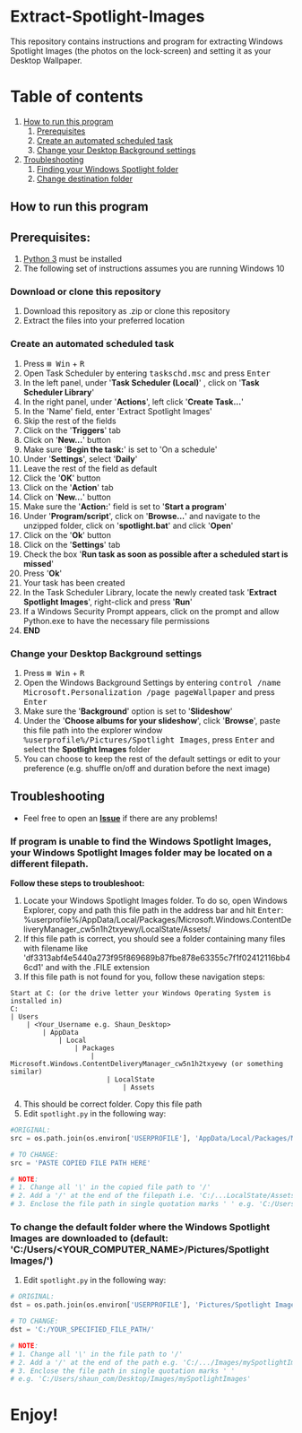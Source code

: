 # Extract-Spotlight-Images
This repository contains instructions and program for extracting Windows Spotlight Images (the photos on the lock-screen) and setting it as your Desktop Wallpaper.

# Table of contents
1. [How to run this program](#how_to)
    1. [Prerequisites](#prerequisites) 
    1. [Create an automated scheduled task](#scheduled_task)
    1. [Change your Desktop Background settings](#change_desktop_bg)
2. [Troubleshooting](#troubleshooting)
    1. [Finding your Windows Spotlight folder](#find_spotlight_folder)
    1. [Change destination folder](#change_destination_folder)

## How to run this program <a name="how-to"></a>

## Prerequisites: <a name="prerequisites"></a>
1. [Python 3](https://www.python.org/downloads/) must be installed
1. The following set of instructions assumes you are running Windows 10

### Download or clone this repository 
1. Download this repository as .zip or clone this repository
1. Extract the files into your preferred location

### Create an automated scheduled task <a name="scheduled_task"></a>
1. Press <kbd>⊞ Win</kbd> + <kbd>R</kbd>
1. Open Task Scheduler by entering <kbd>taskschd.msc</kbd> and press <kbd>Enter</kbd>
1. In the left panel, under '**Task Scheduler (Local)**' , click on '**Task Scheduler Library**'
1. In the right panel, under '**Actions**', left click '**Create Task...**'
1. In the 'Name' field, enter 'Extract Spotlight Images'
1. Skip the rest of the fields
1. Click on the '**Triggers**' tab
1. Click on '**New...**' button
1. Make sure '**Begin the task:**' is set to 'On a schedule'
1. Under '**Settings**', select '**Daily**'
1. Leave the rest of the field as default
1. Click the '**OK**' button
1. Click on the '**Action**' tab
1. Click on '**New...**' button
1. Make sure the '**Action:**' field is set to '**Start a program**'
1. Under '**Program/script**', click on '**Browse...**' and navigate to the unzipped folder, click on '**spotlight.bat**' and click '**Open**'
1. Click on the '**Ok**' button
1. Click on the '**Settings**' tab
1. Check the box '**Run task as soon as possible after a scheduled start is missed**'
1. Press '**Ok**'
1. Your task has been created
1. In the Task Scheduler Library, locate the newly created task '**Extract Spotlight Images**', right-click and press '**Run**'
1. If a Windows Security Prompt appears, click on the prompt and allow Python.exe to have the necessary file permissions
1. **END**
### Change your Desktop Background settings <a name="change_desktop_bg"></a>
1. Press <kbd>⊞ Win</kbd> + <kbd>R</kbd>
1. Open the Windows Background Settings by entering <kbd>control /name Microsoft.Personalization /page pageWallpaper</kbd> and press <kbd>Enter</kbd>
1. Make sure the '**Background**' option is set to '**Slideshow**'
1. Under the '**Choose albums for your slideshow**', click '**Browse**', paste this file path into the explorer window <kbd>%userprofile%/Pictures/Spotlight Images</kbd>, press <kbd>Enter</kbd> and select the **Spotlight Images** folder
1. You can choose to keep the rest of the default settings or edit to your preference (e.g. shuffle on/off and duration before the next image) 

## Troubleshooting <a name="troubleshooting"></a>
- Feel free to open an [**Issue**](https://github.com/shaun-13/Extract-Spotlight-Images/issues/new) if there are any problems!
### If program is unable to find the Windows Spotlight Images, your Windows Spotlight Images folder may be located on a different filepath. <a name="find_spotlight_folder"></a>
**Follow these steps to troubleshoot:** 
1. Locate your Windows Spotlight Images folder. To do so, open Windows Explorer, copy and path this file path in the address bar and hit <kbd>Enter</kbd>: %userprofile%/AppData/Local/Packages/Microsoft.Windows.ContentDeliveryManager_cw5n1h2txyewy/LocalState/Assets/
1. If this file path is correct, you should see a folder containing many files with filename like 'df3313abf4e5440a273f95f869689b87fbe878e63355c7f1f02412116bb46cd1' and with the .FILE extension
1. If this file path is not found for you, follow these navigation steps:
```
Start at C: (or the drive letter your Windows Operating System is installed in)
C:
| Users
    | <Your_Username e.g. Shaun_Desktop>
        | AppData
            | Local
                | Packages
                    | Microsoft.Windows.ContentDeliveryManager_cw5n1h2txyewy (or something similar)
                        | LocalState
                            | Assets
```
4. This should be correct folder. Copy this file path
1. Edit ``spotlight.py`` in the following way:

``` python
#ORIGINAL: 
src = os.path.join(os.environ['USERPROFILE'], 'AppData/Local/Packages/Microsoft.Windows.ContentDeliveryManager_cw5n1h2txyewy/LocalState/Assets/')

# TO CHANGE: 
src = 'PASTE COPIED FILE PATH HERE'

# NOTE:
# 1. Change all '\' in the copied file path to '/'  
# 2. Add a '/' at the end of the filepath i.e. 'C:/...LocalState/Assets/'
# 3. Enclose the file path in single quotation marks ' ' e.g. 'C:/Users/shaun_com/AppData/Local/Packages/Microsoft.Windows.ContentDeliveryManager_cw5n1h2txyewy/LocalState/Assets/'

```

### To change the default folder where the Windows Spotlight Images are downloaded to (default: 'C:/Users/\<YOUR_COMPUTER_NAME\>/Pictures/Spotlight Images/')<a name="change_destination_folder"></a>
1. Edit ``spotlight.py`` in the following way:

``` python
# ORIGINAL: 
dst = os.path.join(os.environ['USERPROFILE'], 'Pictures/Spotlight Images/')

# TO CHANGE: 
dst = 'C:/YOUR_SPECIFIED_FILE_PATH/'

# NOTE:
# 1. Change all '\' in the file path to '/'  
# 2. Add a '/' at the end of the path e.g. 'C:/.../Images/mySpotlightImages/'
# 3. Enclose the file path in single quotation marks ' '
# e.g. 'C:/Users/shaun_com/Desktop/Images/mySpotlightImages'
```

# Enjoy!


